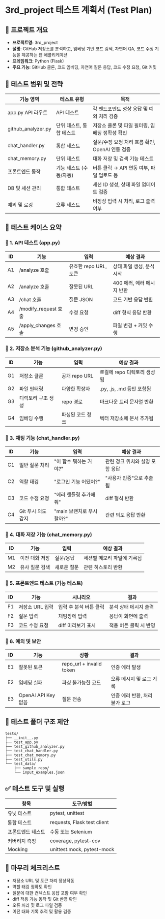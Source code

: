 # 3rd_project 테스트 계획서 (Test Plan)

## 📌 프로젝트 개요
- **프로젝트명**: 3rd_project
- **설명**: GitHub 저장소를 분석하고, 임베딩 기반 코드 검색, 자연어 QA, 코드 수정 기능을 제공하는 웹 애플리케이션
- **프레임워크**: Python (Flask)
- **주요 기능**: GitHub 클론, 코드 임베딩, 자연어 질문 응답, 코드 수정 요청, Git 커밋

## 🔖 테스트 범위 및 전략
| 기능 영역 | 테스트 유형 | 목적 |
|-----------|-------------|------|
| app.py API 라우트 | API 테스트 | 각 엔드포인트 정상 응답 및 예외 처리 검증 |
| github_analyzer.py | 단위 테스트, 통합 테스트 | 저장소 클론 및 파일 필터링, 임베딩 정확성 확인 |
| chat_handler.py | 통합 테스트 | 질문/수정 요청 처리 흐름 확인, OpenAI 연동 검증 |
| chat_memory.py | 단위 테스트 | 대화 저장 및 검색 기능 테스트 |
| 프론트엔드 동작 | 기능 테스트 (수동/자동) | 버튼 클릭 → API 연동 여부, 파일 업로드 등 |
| DB 및 세션 관리 | 통합 테스트 | 세션 ID 생성, 상태 파일 업데이트 검증 |
| 예외 및 로깅 | 오류 테스트 | 비정상 입력 시 처리, 로그 출력 여부 |

## 🧪 테스트 케이스 요약

### 🔹 1. API 테스트 (app.py)
| ID | 기능 | 입력 | 예상 결과 |
|----|------|------|-----------|
| A1 | /analyze 호출 | 유효한 repo URL, 토큰 | 상태 파일 생성, 분석 시작 |
| A2 | /analyze 호출 | 잘못된 URL | 400 에러, 에러 메시지 반환 |
| A3 | /chat 호출 | 질문 JSON | 코드 기반 응답 반환 |
| A4 | /modify_request 호출 | 수정 요청 | diff 형식 응답 반환 |
| A5 | /apply_changes 호출 | 변경 승인 | 파일 변경 + 커밋 수행 |

### 🔹 2. 저장소 분석 기능 (github_analyzer.py)
| ID | 기능 | 입력 | 예상 결과 |
|----|------|------|-----------|
| G1 | 저장소 클론 | 공개 repo URL | 로컬에 repo 디렉토리 생성됨 |
| G2 | 파일 필터링 | 다양한 확장자 | .py, .js, .md 등만 포함됨 |
| G3 | 디렉토리 구조 생성 | repo 경로 | 마크다운 트리 문자열 반환 |
| G4 | 임베딩 수행 | 파싱된 코드 청크 | 벡터 저장소에 문서 추가됨 |

### 🔹 3. 채팅 기능 (chat_handler.py)
| ID | 기능 | 입력 | 예상 결과 |
|----|------|------|-----------|
| C1 | 일반 질문 처리 | "이 함수 뭐하는 거야?" | 관련 청크 위치와 설명 포함 응답 |
| C2 | 역할 태깅 | "로그인 기능 어딨어?" | "사용자 인증"으로 추출됨 |
| C3 | 코드 수정 요청 | "에러 핸들링 추가해줘" | diff 형식 반환 |
| C4 | Git 푸시 의도 감지 | "main 브랜치로 푸시할까?" | 관련 의도 응답 반환 |

### 🔹 4. 대화 저장 기능 (chat_memory.py)
| ID | 기능 | 입력 | 예상 결과 |
|----|------|------|-----------|
| M1 | 이전 대화 저장 | 질문/응답 | 세션별 메모리 파일에 기록됨 |
| M2 | 유사 질문 검색 | 새로운 질문 | 관련 히스토리 반환 |

### 🔹 5. 프론트엔드 테스트 (기능 테스트)
| ID | 기능 | 시나리오 | 결과 |
|----|------|----------|------|
| F1 | 저장소 URL 입력 | 입력 후 분석 버튼 클릭 | 분석 상태 메시지 출력 |
| F2 | 질문 입력 | 채팅창에 입력 | 응답이 화면에 출력 |
| F3 | 코드 수정 요청 | diff 미리보기 표시 | 적용 버튼 클릭 시 반영 |

### 🔹 6. 예외 및 보안
| ID | 기능 | 상황 | 결과 |
|----|------|------|------|
| E1 | 잘못된 토큰 | repo_url + invalid token | 인증 에러 발생 |
| E2 | 임베딩 실패 | 파싱 불가능한 코드 | 오류 메시지 및 로그 기록 |
| E3 | OpenAI API Key 없음 | 질문 전송 | 인증 에러 반환, 처리 불가 로그 |

## 📂 테스트 폴더 구조 제안
```
tests/
├── __init__.py
├── test_app.py
├── test_github_analyzer.py
├── test_chat_handler.py
├── test_chat_memory.py
├── test_utils.py
└── test_data/
    ├── sample_repo/
    └── input_examples.json
```

## ✅ 테스트 도구 및 실행
| 항목 | 도구/방법 |
|------|-----------|
| 유닛 테스트 | pytest, unittest |
| 통합 테스트 | requests, Flask test client |
| 프론트엔드 테스트 | 수동 또는 Selenium |
| 커버리지 측정 | coverage, pytest-cov |
| Mocking | unittest.mock, pytest-mock |

## 📌 마무리 체크리스트
- 저장소 URL 및 토큰 처리 정상작동
- 역할 태깅 정확도 확인
- 질문에 대한 컨텍스트 응답 포함 여부 확인
- diff 적용 기능 동작 및 Git 반영 확인
- 오류 처리 및 로그 파일 검증
- 이전 대화 기록 추적 및 활용 검증 